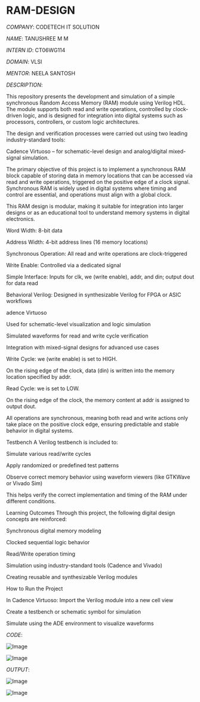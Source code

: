 # RAM-DESIGN

*COMPANY*: CODETECH IT SOLUTION

*NAME*: TANUSHREE M M

*INTERN ID*: CT06WG114

*DOMAIN*: VLSI

*MENTOR*: NEELA SANTOSH

*DESCRIPTION*:

This repository presents the development and simulation of a simple synchronous Random Access Memory (RAM) module using Verilog HDL. The module supports both read and write operations, controlled by clock-driven logic, and is designed for integration into digital systems such as processors, controllers, or custom logic architectures.

The design and verification processes were carried out using two leading industry-standard tools:

Cadence Virtuoso – for schematic-level design and analog/digital mixed-signal simulation.

The primary objective of this project is to implement a synchronous RAM block capable of storing data in memory locations that can be accessed via read and write operations, triggered on the positive edge of a clock signal. Synchronous RAM is widely used in digital systems where timing and control are essential, and operations must align with a global clock.

This RAM design is modular, making it suitable for integration into larger designs or as an educational tool to understand memory systems in digital electronics.

Word Width: 8-bit data

Address Width: 4-bit address lines (16 memory locations)

Synchronous Operation: All read and write operations are clock-triggered

Write Enable: Controlled via a dedicated signal

Simple Interface: Inputs for clk, we (write enable), addr, and din; output dout for data read

Behavioral Verilog: Designed in synthesizable Verilog for FPGA or ASIC workflows

adence Virtuoso

Used for schematic-level visualization and logic simulation

Simulated waveforms for read and write cycle verification

Integration with mixed-signal designs for advanced use cases

Write Cycle:
we (write enable) is set to HIGH.

On the rising edge of the clock, data (din) is written into the memory location specified by addr.

Read Cycle:
we is set to LOW.

On the rising edge of the clock, the memory content at addr is assigned to output dout.

All operations are synchronous, meaning both read and write actions only take place on the positive clock edge, ensuring predictable and stable behavior in digital systems.

 Testbench
A Verilog testbench is included to:

Simulate various read/write cycles

Apply randomized or predefined test patterns

Observe correct memory behavior using waveform viewers (like GTKWave or Vivado Sim)

This helps verify the correct implementation and timing of the RAM under different conditions.

Learning Outcomes
Through this project, the following digital design concepts are reinforced:

Synchronous digital memory modeling

Clocked sequential logic behavior

Read/Write operation timing

Simulation using industry-standard tools (Cadence and Vivado)

Creating reusable and synthesizable Verilog modules

How to Run the Project

In Cadence Virtuoso:
Import the Verilog module into a new cell view

Create a testbench or schematic symbol for simulation

Simulate using the ADE environment to visualize waveforms

*CODE*:

![Image](https://github.com/user-attachments/assets/2ba677d1-9d11-4d57-9962-3dea653e7940)

![Image](https://github.com/user-attachments/assets/30132cc6-7525-4bf0-b097-77837297155b)



*OUTPUT*:

![Image](https://github.com/user-attachments/assets/c13179bf-6d88-4d25-aa04-aba01cb66bfa)

![Image](https://github.com/user-attachments/assets/30c5408b-52e7-4f49-8a2c-840a595807f3)




